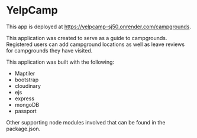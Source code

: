 <h1>YelpCamp</h1>

This app is deployed at https://yelpcamp-sj50.onrender.com/campgrounds.

This application was created to serve as a guide to campgrounds. Registered users can add campground locations as well as leave reviews for campgrounds they have visited.

This application was built with the following:

<ul>
    <li>Maptiler</li>
    <li>bootstrap</li>
    <li>cloudinary</li>
    <li>ejs</li>
    <li>express</li>
    <li>mongoDB</li>
    <li>passport</li>
</ul>

Other supporting node modules involved that can be found in the package.json.
